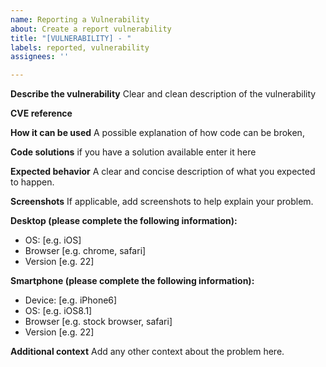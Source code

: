 ```yaml
---
name: Reporting a Vulnerability
about: Create a report vulnerability
title: "[VULNERABILITY] - "
labels: reported, vulnerability
assignees: ''

---
```


**Describe the vulnerability**
Clear and clean description of the vulnerability

**CVE reference**

**How it can be used**
A possible explanation of how code can be broken,

**Code solutions**
if you have a solution available enter it here

**Expected behavior**
A clear and concise description of what you expected to happen.

**Screenshots**
If applicable, add screenshots to help explain your problem.

**Desktop (please complete the following information):**
 - OS: [e.g. iOS]
 - Browser [e.g. chrome, safari]
 - Version [e.g. 22]

**Smartphone (please complete the following information):**
 - Device: [e.g. iPhone6]
 - OS: [e.g. iOS8.1]
 - Browser [e.g. stock browser, safari]
 - Version [e.g. 22]

**Additional context**
Add any other context about the problem here.
